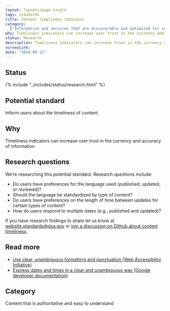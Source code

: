 ```yaml
---
layout: layouts/page-single
tags: standards
title: Content timeliness indicator
category:
  ["Information and services that are discoverable and optimized for search"]
why: Timeliness indicators can increase user trust in the currency and accuracy of information.
status: Research
description: Timeliness indicators can increase trust in the currency and accuracy of information. Learn how to add timeliness indicators on your federal government site.
surveyLink: 
date: "2024-09-12"
---
```


## Status

{% include "_includes/status/research.html" %}

## Potential standard

Inform users about the timeliness of content.

## Why

Timeliness indicators can increase user trust in the currency and accuracy of information.

## Research questions

We’re researching this potential standard. Research questions include:

- Do users have preferences for the language used (published, updated, or reviewed)? 
- Should the language be standardized by type of content? 
- Do users have preferences on the length of time between updates for certain types of content? 
- How do users respond to multiple dates (e.g., published and updated)?

If you have research findings to share let us know at website.standards@gsa.gov or [join a discussion on Github about content timeliness](https://github.com/GSA-TTS/federal-website-standards/discussions/188).

## Read more

- [Use clear, unambiguous formatting and punctuation (Web Accessibility Initiative)](https://www.w3.org/WAI/WCAG2/supplemental/patterns/o3p06-format-punctuation/#examples)
- [Express dates and times in a clear and unambiguous way (Google developer documentation)](https://developers.google.com/style/dates-times)


## Category

Content that is authoritative and easy to understand
